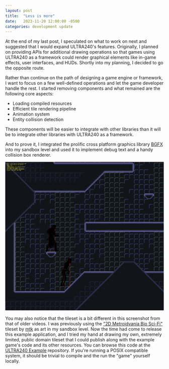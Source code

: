 ```yaml
---
layout: post
title:  "Less is more"
date:   2023-11-20 12:00:00 -0500
categories: development update
---
```


At the end of my last post, I speculated on what to work on next and suggested
that I would expand ULTRA240's features. Originally, I planned on providing APIs
for additional drawing operations so that games using ULTRA240 as a framework
could render graphical elements like in-game effects, user interfaces, and HUDs.
Shortly into my planning, I decided to go the opposite route.

Rather than continue on the path of designing a game engine or framework, I want
to focus on a few well-defined operations and let the game developer handle the
rest. I started removing components and what remained are the following core
aspects:

 * Loading compiled resources
 * Efficient tile rendering pipeline
 * Animation system
 * Entity collision detection

These components will be easier to integrate with other libraries than it will
be to integrate other libraries with ULTRA240 as a framework.

And to prove it, I integrated the prolific cross platform graphics library
[BGFX](https://github.com/bkaradzic/bgfx) into my sandbox level and used it
to implement debug text and a handy collision box renderer.

![BGFX integrated with ULTRA240](/static/bgfx.png)

You may also notice that the tileset is a bit different in this screenshot from
that of older videos. I was previously using the
["2D Metroidvania Bio Sci-Fi"][1] tileset by [mtk](https://mtkpixel.art/) as art
in my sandbox level. Now the time had come to release this example application,
and I tried my hand at drawing my own, extremely limited, public domain tileset
that I could publish along with the example game's code and its other resources.
You can browse this code at the [ULTRA240 Example][2] repository. If you're 
running a POSIX compatible system, it should be trivial to compile and the run
the "game" yourself locally.

[1]: https://mtk.itch.io/2d-metroidvania-bio-sci-fi-tileset-16x16
[2]: https://github.com/3snowp7im/ultra240-example
